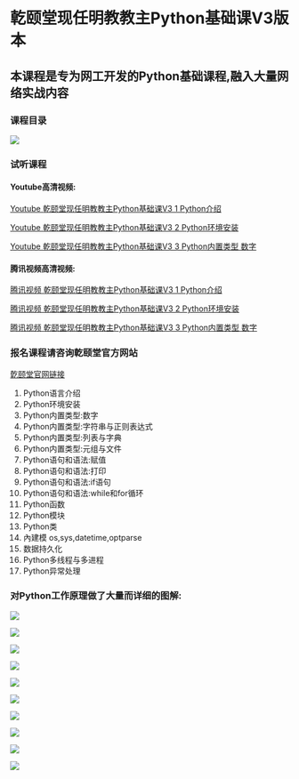 # 亁颐堂现任明教教主Python基础课V3版本

## 本课程是专为网工开发的Python基础课程,融入大量网络实战内容

### 课程目录

![](https://gitee.com/qytanggit/Python_Basic/raw/master/image/logo/Logo.jpg)

### 试听课程

#### Youtube高清视频:
[Youtube 乾颐堂现任明教教主Python基础课V3 1 Python介绍](https://www.youtube.com/watch?v=UTZdp35LslY&t=24s)

[Youtube 乾颐堂现任明教教主Python基础课V3 2 Python环境安装](https://www.youtube.com/watch?v=CqJ0VkN5ghg)

[Youtube 乾颐堂现任明教教主Python基础课V3 3 Python内置类型 数字](https://www.youtube.com/watch?v=GYH2VuS8Rls&t=6s)

#### 腾讯视频高清视频:
[腾讯视频 乾颐堂现任明教教主Python基础课V3 1 Python介绍](https://v.qq.com/x/page/e0661ga59jy.html)

[腾讯视频 乾颐堂现任明教教主Python基础课V3 2 Python环境安装](https://v.qq.com/x/page/j0661qtyd44.html)

[腾讯视频 乾颐堂现任明教教主Python基础课V3 3 Python内置类型 数字](https://v.qq.com/x/page/l06617xem2b.html)

### 报名课程请咨询亁颐堂官方网站

[亁颐堂官网链接](http://www.qytang.com)

1. Python语言介绍
2. Python环境安装
3. Python内置类型:数字
4. Python内置类型:字符串与正则表达式
5. Python内置类型:列表与字典
6. Python内置类型:元组与文件
7. Python语句和语法:赋值
8. Python语句和语法:打印
9. Python语句和语法:if语句
10. Python语句和语法:while和for循环
11. Python函数
12. Python模块
13. Python类
14. 內建模  os,sys,datetime,optparse
15. 数据持久化
16. Python多线程与多进程
17. Python异常处理

### 对Python工作原理做了大量而详细的图解:

![](https://gitee.com/qytanggit/Python_Basic/raw/master/image/course/python1.png)

![](https://gitee.com/qytanggit/Python_Basic/raw/master/image/course/python2.png)

![](https://gitee.com/qytanggit/Python_Basic/raw/master/image/course/python3.png)

![](https://gitee.com/qytanggit/Python_Basic/raw/master/image/course/python4.png)

![](https://gitee.com/qytanggit/Python_Basic/raw/master/image/course/python5.png)

![](https://gitee.com/qytanggit/Python_Basic/raw/master/image/course/python6.png)

![](https://gitee.com/qytanggit/Python_Basic/raw/master/image/course/python7.png)

![](https://gitee.com/qytanggit/Python_Basic/raw/master/image/course/python8.png)

![](https://gitee.com/qytanggit/Python_Basic/raw/master/image/course/python9.png)

![](https://gitee.com/qytanggit/Python_Basic/raw/master/image/course/python10.png)
